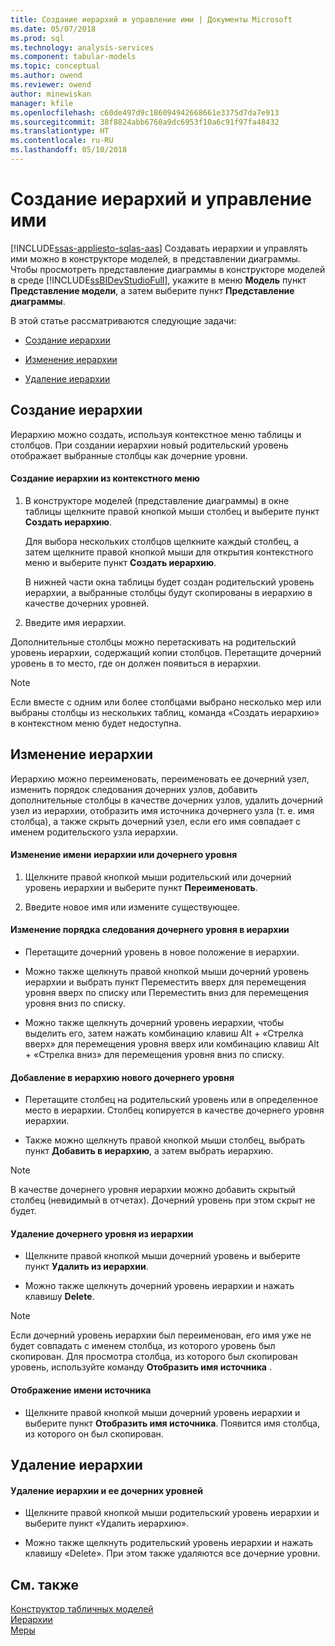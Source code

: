 ```yaml
---
title: Создание иерархий и управление ими | Документы Microsoft
ms.date: 05/07/2018
ms.prod: sql
ms.technology: analysis-services
ms.component: tabular-models
ms.topic: conceptual
ms.author: owend
ms.reviewer: owend
author: minewiskan
manager: kfile
ms.openlocfilehash: c60de497d9c186094942668661e3375d7da7e913
ms.sourcegitcommit: 38f8824abb6760a9dc6953f10a6c91f97fa48432
ms.translationtype: HT
ms.contentlocale: ru-RU
ms.lasthandoff: 05/10/2018
---
```

# <a name="create-and-manage-hierarchies"></a>Создание иерархий и управление ими 
[!INCLUDE[ssas-appliesto-sqlas-aas](../../includes/ssas-appliesto-sqlas-aas.md)]
  Создавать иерархии и управлять ими можно в конструкторе моделей, в представлении диаграммы. Чтобы просмотреть представление диаграммы в конструкторе моделей в среде [!INCLUDE[ssBIDevStudioFull](../../includes/ssbidevstudiofull-md.md)], укажите в меню **Модель** пункт **Представление модели**, а затем выберите пункт **Представление диаграммы**.  
  
 В этой статье рассматриваются следующие задачи:  
  
-   [Создание иерархии](#bkmk_create)  
  
-   [Изменение иерархии](#bkmk_edit)  
  
-   [Удаление иерархии](#bkmk_delete)  
  
##  <a name="bkmk_create"></a> Создание иерархии  
 Иерархию можно создать, используя контекстное меню таблицы и столбцов. При создании иерархии новый родительский уровень отображает выбранные столбцы как дочерние уровни.  
  
#### <a name="to-create-a-hierarchy-from-the-context-menu"></a>Создание иерархии из контекстного меню  
  
1.  В конструкторе моделей (представление диаграммы) в окне таблицы щелкните правой кнопкой мыши столбец и выберите пункт **Создать иерархию**.  
  
     Для выбора нескольких столбцов щелкните каждый столбец, а затем щелкните правой кнопкой мыши для открытия контекстного меню и выберите пункт **Создать иерархию**.  
  
     В нижней части окна таблицы будет создан родительский уровень иерархии, а выбранные столбцы будут скопированы в иерархию в качестве дочерних уровней.  
  
2.  Введите имя иерархии.  
  
 Дополнительные столбцы можно перетаскивать на родительский уровень иерархии, содержащий копии столбцов. Перетащите дочерний уровень в то место, где он должен появиться в иерархии.  
  
> [!NOTE]  
>  Если вместе с одним или более столбцами выбрано несколько мер или выбраны столбцы из нескольких таблиц, команда «Создать иерархию» в контекстном меню будет недоступна.  
  
##  <a name="bkmk_edit"></a> Изменение иерархии  
 Иерархию можно переименовать, переименовать ее дочерний узел, изменить порядок следования дочерних узлов, добавить дополнительные столбцы в качестве дочерних узлов, удалить дочерний узел из иерархии, отобразить имя источника дочернего узла (т. е. имя столбца), а также скрыть дочерний узел, если его имя совпадает с именем родительского узла иерархии.  
  
#### <a name="to-change-the-name-of-a-hierarchy-or-child-level"></a>Изменение имени иерархии или дочернего уровня  
  
1.  Щелкните правой кнопкой мыши родительский или дочерний уровень иерархии и выберите пункт **Переименовать**.  
  
2.  Введите новое имя или измените существующее.  
  
#### <a name="to-change-the-order-of-a-child-level-in-a-hierarchy"></a>Изменение порядка следования дочернего уровня в иерархии  
  
-   Перетащите дочерний уровень в новое положение в иерархии.  
  
-   Можно также щелкнуть правой кнопкой мыши дочерний уровень иерархии и выбрать пункт Переместить вверх для перемещения уровня вверх по списку или Переместить вниз для перемещения уровня вниз по списку.  
  
-   Можно также щелкнуть дочерний уровень иерархии, чтобы выделить его, затем нажать комбинацию клавиш Alt + «Стрелка вверх» для перемещения уровня вверх или комбинацию клавиш Alt + «Стрелка вниз» для перемещения уровня вниз по списку.  
  
#### <a name="to-add-another-child-level-to-a-hierarchy"></a>Добавление в иерархию нового дочернего уровня  
  
-   Перетащите столбец на родительский уровень или в определенное место в иерархии. Столбец копируется в качестве дочернего уровня иерархии.  
  
-   Также можно щелкнуть правой кнопкой мыши столбец, выбрать пункт **Добавить в иерархию**, а затем выбрать иерархию.  
  
> [!NOTE]  
>  В качестве дочернего уровня иерархии можно добавить скрытый столбец (невидимый в отчетах). Дочерний уровень при этом скрыт не будет.  
  
#### <a name="to-remove-a-child-level-from-a-hierarchy"></a>Удаление дочернего уровня из иерархии  
  
-   Щелкните правой кнопкой мыши дочерний уровень и выберите пункт **Удалить из иерархии**.  
  
-   Можно также щелкнуть дочерний уровень иерархии и нажать клавишу **Delete**.  
  
> [!NOTE]  
>  Если дочерний уровень иерархии был переименован, его имя уже не будет совпадать с именем столбца, из которого уровень был скопирован. Для просмотра столбца, из которого был скопирован уровень, используйте команду **Отобразить имя источника** .  
  
#### <a name="to-show-a-source-name"></a>Отображение имени источника  
  
-   Щелкните правой кнопкой мыши дочерний уровень иерархии и выберите пункт **Отобразить имя источника**. Появится имя столбца, из которого он был скопирован.  
  
##  <a name="bkmk_delete"></a> Удаление иерархии  
  
#### <a name="to-delete-a-hierarchy-and-remove-its-child-levels"></a>Удаление иерархии и ее дочерних уровней  
  
-   Щелкните правой кнопкой мыши родительский уровень иерархии и выберите пункт «Удалить иерархию».  
  
-   Можно также щелкнуть родительский уровень иерархии и нажать клавишу «Delete». При этом также удаляются все дочерние уровни.  
  
## <a name="see-also"></a>См. также  
 [Конструктор табличных моделей ](../../analysis-services/tabular-models/tabular-model-designer-ssas.md)   
 [Иерархии](../../analysis-services/tabular-models/hierarchies-ssas-tabular.md)   
 [Меры](../../analysis-services/tabular-models/measures-ssas-tabular.md)  
  
  
